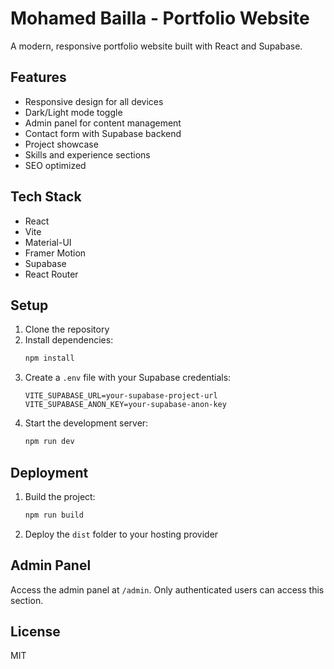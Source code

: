 # Mohamed Bailla - Portfolio Website

A modern, responsive portfolio website built with React and Supabase.

## Features

- Responsive design for all devices
- Dark/Light mode toggle
- Admin panel for content management
- Contact form with Supabase backend
- Project showcase
- Skills and experience sections
- SEO optimized

## Tech Stack

- React
- Vite
- Material-UI
- Framer Motion
- Supabase
- React Router

## Setup

1. Clone the repository
2. Install dependencies:
   ```bash
   npm install
   ```
3. Create a `.env` file with your Supabase credentials:
   ```
   VITE_SUPABASE_URL=your-supabase-project-url
   VITE_SUPABASE_ANON_KEY=your-supabase-anon-key
   ```
4. Start the development server:
   ```bash
   npm run dev
   ```

## Deployment

1. Build the project:
   ```bash
   npm run build
   ```
2. Deploy the `dist` folder to your hosting provider

## Admin Panel

Access the admin panel at `/admin`. Only authenticated users can access this section.

## License

MIT
